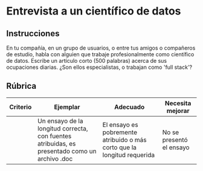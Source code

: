 # Entrevista a un científico de datos

## Instrucciones

En tu compañía, en un grupo de usuarios, o entre tus amigos o compañeros de estudio, habla con alguien que trabaje profesionalmente como científico de datos. Escribe un artículo corto (500 palabras) acerca de sus ocupaciones diarias. ¿Son ellos especialistas, o trabajan como 'full stack'?

## Rúbrica

| Criterio | Ejemplar                                                                            | Adecuado                                                           | Necesita mejorar     |
| -------- | ------------------------------------------------------------------------------------ | ------------------------------------------------------------------ | --------------------- |
|          | Un ensayo de la longitud correcta, con fuentes atribuidas, es presentado como un archivo .doc | El ensayo es pobremente atribuido o más corto que la longitud requerida | No se presentó el ensayo |
